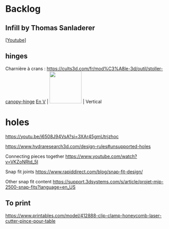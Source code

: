 # Backlog

## Infill by Thomas Sanladerer
[[Youtube](https://www.youtube.com/watch?v=nV3GbN6hLjg)]

## hinges
Charnière à crans : https://cults3d.com/fr/mod%C3%A8le-3d/outil/stoller-canopy-hinge
[En V](./rotation/v-shape/hinge-v-shape.md) | <img src="../rotation/v-shape/hinge-v-shape.png" width="100"> | Vertical

# holes
https://youtu.be/j6508J94VsA?si=3XAr45gmUtrjzhoc

https://www.hydraresearch3d.com/design-rules#unsupported-holes

Connecting pieces together
https://www.youtube.com/watch?v=VKZoNRtd_5I

Snap fit joints
https://www.rapiddirect.com/blog/snap-fit-design/

Other snap fit content
https://support.3dsystems.com/s/article/projet-mjp-2500-snap-fits?language=en_US


## To print
https://www.printables.com/model/412888-clip-clamp-honeycomb-laser-cutter-pince-pour-table
